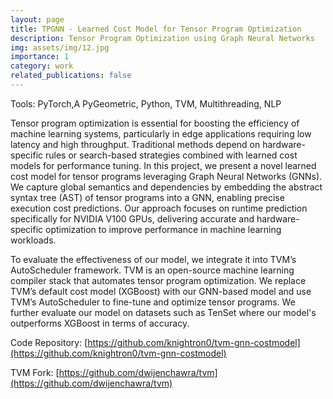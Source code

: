 ```yaml
---
layout: page
title: TPGNN - Learned Cost Model for Tensor Program Optimization
description: Tensor Program Optimization using Graph Neural Networks
img: assets/img/12.jpg
importance: 1
category: work
related_publications: false
---
```


Tools: PyTorch,A PyGeometric, Python, TVM, Multithreading, NLP

Tensor program optimization is essential for boosting the efficiency of machine learning systems, particularly in edge applications requiring low latency and high throughput. Traditional methods depend on hardware-specific rules or search-based strategies combined with learned cost models for performance tuning. In this project, we present a novel learned cost model for tensor programs leveraging Graph Neural Networks (GNNs). We capture global semantics and dependencies by embedding the abstract syntax tree (AST) of tensor programs into a GNN, enabling precise execution cost predictions. Our approach focuses on runtime prediction specifically for NVIDIA V100 GPUs, delivering accurate and hardware-specific optimization to improve performance in machine learning workloads.

To evaluate the effectiveness of our model, we integrate it into TVM’s AutoScheduler framework. TVM is an open-source machine learning compiler stack that automates tensor program optimization. We replace TVM’s default cost model (XGBoost) with our GNN-based model and use TVM’s AutoScheduler to fine-tune and optimize tensor programs. We further evaluate our model on datasets such as TenSet where our model's outperforms XGBoost in terms of accuracy.

Code Repository: [https://github.com/knightron0/tvm-gnn-costmodel](https://github.com/knightron0/tvm-gnn-costmodel)

TVM Fork: [https://github.com/dwijenchawra/tvm](https://github.com/dwijenchawra/tvm)
